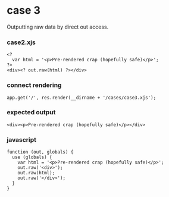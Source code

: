 case 3
======

Outputting raw data by direct out access.

### case2.xjs

    <?
      var html = '<p>Pre-rendered crap (hopefully safe)</p>';
    ?>
    <div><? out.raw(html) ?></div>

### connect rendering

    app.get('/', res.render(__dirname + '/cases/case3.xjs');

### expected output

    <div><p>Pre-rendered crap (hopefully safe)</p></div>

### javascript

    function (out, globals) {
      use (globals) {
        var html = '<p>Pre-rendered crap (hopefully safe)</p>';
        out.raw('<div>');
        out.raw(html);
        out.raw('</div>');
      }
    }
